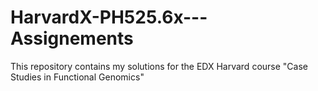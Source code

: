 # HarvardX-PH525.6x---Assignements
This repository contains my solutions for the EDX Harvard course "Case Studies in Functional Genomics"
